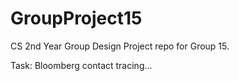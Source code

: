 # GroupProject15

CS 2nd Year Group Design Project repo for Group 15.

Task: Bloomberg contact tracing...
